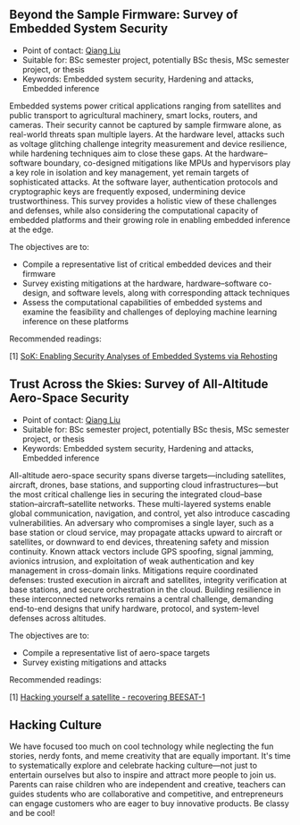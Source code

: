 ## Beyond the Sample Firmware: Survey of Embedded System Security

* Point of contact: [Qiang Liu](mailto:qiang.liu@epfl.ch)
* Suitable for: BSc semester project, potentially BSc thesis, MSc semester project, or thesis
* Keywords: Embedded system security, Hardening and attacks, Embedded inference

Embedded systems power critical applications ranging from satellites and public
transport to agricultural machinery, smart locks, routers, and cameras. Their
security cannot be captured by sample firmware alone, as real-world threats
span multiple layers. At the hardware level, attacks such as voltage glitching
challenge integrity measurement and device resilience, while hardening
techniques aim to close these gaps. At the hardware–software boundary,
co-designed mitigations like MPUs and hypervisors play a key role in isolation
and key management, yet remain targets of sophisticated attacks. At the
software layer, authentication protocols and cryptographic keys are frequently
exposed, undermining device trustworthiness. This survey provides a holistic
view of these challenges and defenses, while also considering the computational
capacity of embedded platforms and their growing role in enabling embedded
inference at the edge.

The objectives are to:

* Compile a representative list of critical embedded devices and their
  firmware
* Survey existing mitigations at the hardware, hardware–software co-design, and
  software levels, along with corresponding attack techniques
* Assess the computational capabilities of embedded systems and examine the
  feasibility and challenges of deploying machine learning inference on these
  platforms

Recommended readings:

[1] [SoK: Enabling Security Analyses of Embedded Systems via Rehosting](https://dl.acm.org/doi/pdf/10.1145/3433210.3453093)

## Trust Across the Skies: Survey of All-Altitude Aero-Space Security

* Point of contact: [Qiang Liu](mailto:qiang.liu@epfl.ch)
* Suitable for: BSc semester project, potentially BSc thesis, MSc semester project, or thesis
* Keywords: Embedded system security, Hardening and attacks, Embedded inference

All-altitude aero-space security spans diverse targets—including satellites,
aircraft, drones, base stations, and supporting cloud infrastructures—but the
most critical challenge lies in securing the integrated cloud–base
station–aircraft–satellite networks. These multi-layered systems enable global
communication, navigation, and control, yet also introduce cascading
vulnerabilities. An adversary who compromises a single layer, such as a base
station or cloud service, may propagate attacks upward to aircraft or
satellites, or downward to end devices, threatening safety and mission
continuity. Known attack vectors include GPS spoofing, signal jamming, avionics
intrusion, and exploitation of weak authentication and key management in
cross-domain links. Mitigations require coordinated defenses: trusted execution
in aircraft and satellites, integrity verification at base stations, and secure
orchestration in the cloud. Building resilience in these interconnected networks
remains a central challenge, demanding end-to-end designs that unify hardware,
protocol, and system-level defenses across altitudes.

The objectives are to:

* Compile a representative list of aero-space targets
* Survey existing mitigations and attacks

Recommended readings:

[1] [Hacking yourself a satellite - recovering
BEESAT-1](https://media.ccc.de/v/38c3-hacking-yourself-a-satellite-recovering-beesat-1)


## Hacking Culture

We have focused too much on cool technology while neglecting the fun stories,
nerdy fonts, and meme creativity that are equally important. It's time to
systematically explore and celebrate hacking culture—not just to entertain
ourselves but also to inspire and attract more people to join us.  Parents can
raise children who are independent and creative, teachers can guides students
who are collaborative and competitive, and entrepreneurs can engage customers
who are eager to buy innovative products. Be classy and be cool!

